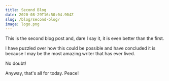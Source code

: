 ```yaml
---
title: Second Blog
date: 2020-08-29T16:50:04.904Z
slug: /blog/second-blog/
image: logo.png
---
```

This is the second blog post and, dare I say it, it is even better than the first.

I have puzzled over how this could be possible and have concluded it is because I may be the most amazing writer that has ever lived.

No doubt!

Anyway, that's all for today. Peace!